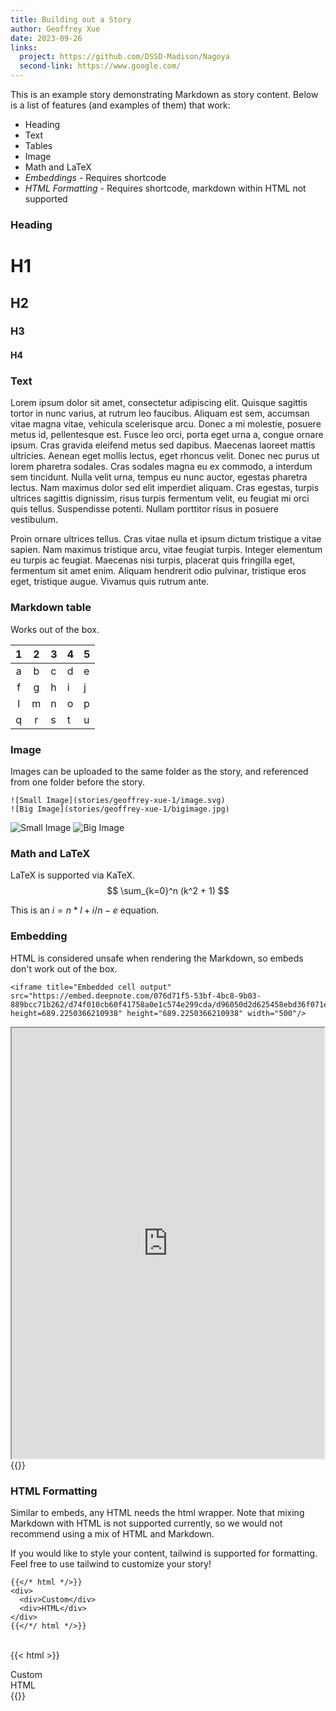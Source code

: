 ```yaml
---
title: Building out a Story
author: Geoffrey Xue
date: 2023-09-26
links:
  project: https://github.com/DSSD-Madison/Nagoya
  second-link: https://www.google.com/
---
```


This is an example story demonstrating Markdown as story content. Below is a list of features (and examples of them) that work:
- Heading
- Text
- Tables
- Image
- Math and LaTeX
- *Embeddings* - Requires shortcode
- *HTML Formatting* - Requires shortcode, markdown within HTML not supported


### Heading
# H1
## H2
### H3
#### H4

### Text
Lorem ipsum dolor sit amet, consectetur adipiscing elit. Quisque sagittis tortor in nunc varius, at rutrum leo faucibus. Aliquam est sem, accumsan vitae magna vitae, vehicula scelerisque arcu. Donec a mi molestie, posuere metus id, pellentesque est. Fusce leo orci, porta eget urna a, congue ornare ipsum. Cras gravida eleifend metus sed dapibus. Maecenas laoreet mattis ultricies. Aenean eget mollis lectus, eget rhoncus velit. Donec nec purus ut lorem pharetra sodales. Cras sodales magna eu ex commodo, a interdum sem tincidunt. Nulla velit urna, tempus eu nunc auctor, egestas pharetra lectus. Nam maximus dolor sed elit imperdiet aliquam. Cras egestas, turpis ultrices sagittis dignissim, risus turpis fermentum velit, eu feugiat mi orci quis tellus. Suspendisse potenti. Nullam porttitor risus in posuere vestibulum.

Proin ornare ultrices tellus. Cras vitae nulla et ipsum dictum tristique a vitae sapien. Nam maximus tristique arcu, vitae feugiat turpis. Integer elementum eu turpis ac feugiat. Maecenas nisi turpis, placerat quis fringilla eget, fermentum sit amet enim. Aliquam hendrerit odio pulvinar, tristique eros eget, tristique augue. Vivamus quis rutrum ante.

### Markdown table
Works out of the box.

| 1 | 2 | 3 | 4 | 5 |
|:-:|:-:|---|---|---|
| a | b | c | d | e |
| f | g | h | i | j |
| l | m | n | o | p |
| q | r | s | t | u |

### Image
Images can be uploaded to the same folder as the story, and referenced from one folder before the story.

```text {linenos=true}
![Small Image](stories/geoffrey-xue-1/image.svg)
![Big Image](stories/geoffrey-xue-1/bigimage.jpg)
```

![Small Image](stories/geoffrey-xue-1/image.svg)
![Big Image](stories/geoffrey-xue-1/bigimage.jpg)

### Math and LaTeX
LaTeX is supported via KaTeX.
$$
\sum_{k=0}^n (k^2 + 1)
$$

This is an $i = n * l + i / n - e$ equation.

### Embedding
HTML is considered unsafe when rendering the Markdown, so embeds don't work out of the box.

```text {linenos=true}
<iframe title="Embedded cell output" src="https://embed.deepnote.com/076d71f5-53bf-4bc8-9b03-889bcc71b262/d74f010cb60f41758a0e1c574e299cda/d96050d2d625458ebd36f071e5776bc9?height=689.2250366210938" height="689.2250366210938" width="500"/>
```

<iframe title="Embedded cell output" src="https://embed.deepnote.com/076d71f5-53bf-4bc8-9b03-889bcc71b262/d74f010cb60f41758a0e1c574e299cda/d96050d2d625458ebd36f071e5776bc9?height=689.2250366210938" height="689.2250366210938" width="500"/>

You can get around this by adding an html shortcode to your code.

**Note: You must end your embed with a matching closing tag for it to render correctly.**

```text {linenos=true}
{{</* html */>}}
<iframe title="Embedded cell output" src="https://embed.deepnote.com/076d71f5-53bf-4bc8-9b03-889bcc71b262/d74f010cb60f41758a0e1c574e299cda/d96050d2d625458ebd36f071e5776bc9?height=689.2250366210938" height="689.2250366210938" width="500"></iframe>
{{</*/ html */>}}
```
\
{{< html >}}
<iframe title="Embedded cell output" src="https://embed.deepnote.com/076d71f5-53bf-4bc8-9b03-889bcc71b262/d74f010cb60f41758a0e1c574e299cda/d96050d2d625458ebd36f071e5776bc9?height=689.2250366210938" height="689.2250366210938" width="500"></iframe>
{{</ html >}}

### HTML Formatting

Similar to embeds, any HTML needs the html wrapper. Note that mixing Markdown with HTML is not supported currently, so we would not recommend using a mix of HTML and Markdown.

If you would like to style your content, tailwind is supported for formatting. Feel free to use tailwind to customize your story!

```text {linenos=true}
{{</* html */>}}
<div>
  <div>Custom</div>
  <div>HTML</div>
</div>
{{</*/ html */>}}
```
\
{{< html >}}
<div>
  <div>Custom</div>
  <div>HTML</div>
</div>
{{</ html >}}
